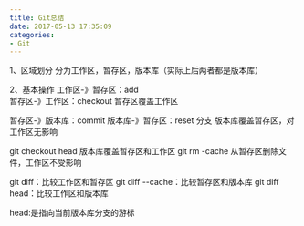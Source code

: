 ```yaml
---
title: Git总结
date: 2017-05-13 17:35:09
categories:
- Git
---
```

1、区域划分
分为工作区，暂存区，版本库（实际上后两者都是版本库）

2、基本操作
工作区-》暂存区：add  
暂存区-》工作区：checkout 暂存区覆盖工作区

暂存区-》版本库：commit
版本库-》暂存区：reset 分支 版本库覆盖暂存区，对工作区无影响

git checkout head 版本库覆盖暂存区和工作区
git rm -cache 从暂存区删除文件，工作区不受影响

git diff：比较工作区和暂存区
git diff --cache：比较暂存区和版本库
git diff head：比较工作区和版本库

head:是指向当前版本库分支的游标
